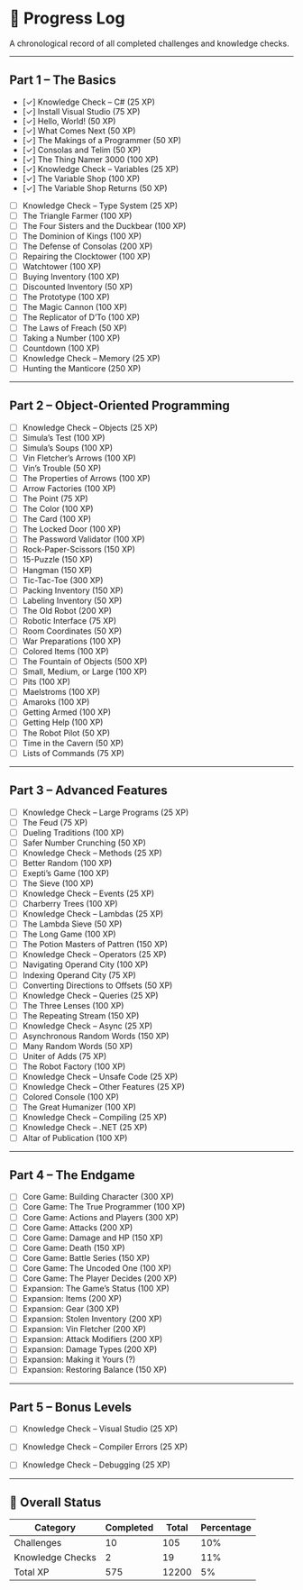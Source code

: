 ﻿# 📘 Progress Log

A chronological record of all completed challenges and knowledge checks.

---

## Part 1 – The Basics
- [✓] Knowledge Check – C# (25 XP)
- [✓] Install Visual Studio (75 XP)
- [✓] Hello, World! (50 XP)
- [✓] What Comes Next (50 XP)
- [✓] The Makings of a Programmer (50 XP)
- [✓] Consolas and Telim (50 XP)
- [✓] The Thing Namer 3000 (100 XP)
- [✓] Knowledge Check – Variables (25 XP)
- [✓] The Variable Shop (100 XP)
- [✓] The Variable Shop Returns (50 XP)
- [ ] Knowledge Check – Type System (25 XP)
- [ ] The Triangle Farmer (100 XP)
- [ ] The Four Sisters and the Duckbear (100 XP)
- [ ] The Dominion of Kings (100 XP)
- [ ] The Defense of Consolas (200 XP)
- [ ] Repairing the Clocktower (100 XP)
- [ ] Watchtower (100 XP)
- [ ] Buying Inventory (100 XP)
- [ ] Discounted Inventory (50 XP)
- [ ] The Prototype (100 XP)
- [ ] The Magic Cannon (100 XP)
- [ ] The Replicator of D’To (100 XP)
- [ ] The Laws of Freach (50 XP)
- [ ] Taking a Number (100 XP)
- [ ] Countdown (100 XP)
- [ ] Knowledge Check – Memory (25 XP)
- [ ] Hunting the Manticore (250 XP)

---

## Part 2 – Object-Oriented Programming
- [ ] Knowledge Check – Objects (25 XP)
- [ ] Simula’s Test (100 XP)
- [ ] Simula’s Soups (100 XP)
- [ ] Vin Fletcher’s Arrows (100 XP)
- [ ] Vin’s Trouble (50 XP)
- [ ] The Properties of Arrows (100 XP)
- [ ] Arrow Factories (100 XP)
- [ ] The Point (75 XP)
- [ ] The Color (100 XP)
- [ ] The Card (100 XP)
- [ ] The Locked Door (100 XP)
- [ ] The Password Validator (100 XP)
- [ ] Rock-Paper-Scissors (150 XP)
- [ ] 15-Puzzle (150 XP)
- [ ] Hangman (150 XP)
- [ ] Tic-Tac-Toe (300 XP)
- [ ] Packing Inventory (150 XP)
- [ ] Labeling Inventory (50 XP)
- [ ] The Old Robot (200 XP)
- [ ] Robotic Interface (75 XP)
- [ ] Room Coordinates (50 XP)
- [ ] War Preparations (100 XP)
- [ ] Colored Items (100 XP)
- [ ] The Fountain of Objects (500 XP)
- [ ] Small, Medium, or Large (100 XP)
- [ ] Pits (100 XP)
- [ ] Maelstroms (100 XP)
- [ ] Amaroks (100 XP)
- [ ] Getting Armed (100 XP)
- [ ] Getting Help (100 XP)
- [ ] The Robot Pilot (50 XP)
- [ ] Time in the Cavern (50 XP)
- [ ] Lists of Commands (75 XP)

---

## Part 3 – Advanced Features
- [ ] Knowledge Check – Large Programs (25 XP)
- [ ] The Feud (75 XP)
- [ ] Dueling Traditions (100 XP)
- [ ] Safer Number Crunching (50 XP)
- [ ] Knowledge Check – Methods (25 XP)
- [ ] Better Random (100 XP)
- [ ] Exepti’s Game (100 XP)
- [ ] The Sieve (100 XP)
- [ ] Knowledge Check – Events (25 XP)
- [ ] Charberry Trees (100 XP)
- [ ] Knowledge Check – Lambdas (25 XP)
- [ ] The Lambda Sieve (50 XP)
- [ ] The Long Game (100 XP)
- [ ] The Potion Masters of Pattren (150 XP)
- [ ] Knowledge Check – Operators (25 XP)
- [ ] Navigating Operand City (100 XP)
- [ ] Indexing Operand City (75 XP)
- [ ] Converting Directions to Offsets (50 XP)
- [ ] Knowledge Check – Queries (25 XP)
- [ ] The Three Lenses (100 XP)
- [ ] The Repeating Stream (150 XP)
- [ ] Knowledge Check – Async (25 XP)
- [ ] Asynchronous Random Words (150 XP)
- [ ] Many Random Words (50 XP)
- [ ] Uniter of Adds (75 XP)
- [ ] The Robot Factory (100 XP)
- [ ] Knowledge Check – Unsafe Code (25 XP)
- [ ] Knowledge Check – Other Features (25 XP)
- [ ] Colored Console (100 XP)
- [ ] The Great Humanizer (100 XP)
- [ ] Knowledge Check – Compiling (25 XP)
- [ ] Knowledge Check – .NET (25 XP)
- [ ] Altar of Publication (100 XP)

---

## Part 4 – The Endgame
- [ ] Core Game: Building Character (300 XP)
- [ ] Core Game: The True Programmer (100 XP)
- [ ] Core Game: Actions and Players (300 XP)
- [ ] Core Game: Attacks (200 XP)
- [ ] Core Game: Damage and HP (150 XP)
- [ ] Core Game: Death (150 XP)
- [ ] Core Game: Battle Series (150 XP)
- [ ] Core Game: The Uncoded One (100 XP)
- [ ] Core Game: The Player Decides (200 XP)
- [ ] Expansion: The Game’s Status (100 XP)
- [ ] Expansion: Items (200 XP)
- [ ] Expansion: Gear (300 XP)
- [ ] Expansion: Stolen Inventory (200 XP)
- [ ] Expansion: Vin Fletcher (200 XP)
- [ ] Expansion: Attack Modifiers (200 XP)
- [ ] Expansion: Damage Types (200 XP)
- [ ] Expansion: Making it Yours (?)
- [ ] Expansion: Restoring Balance (150 XP)

---

## Part 5 – Bonus Levels
- [ ] Knowledge Check – Visual Studio (25 XP)
- [ ] Knowledge Check – Compiler Errors (25 XP)
- [ ] Knowledge Check – Debugging (25 XP)


---

## 🧭 Overall Status
| Category | Completed | Total | Percentage |
|-----------|------------|--------|-------------|
| Challenges | 10 | 105 | 10% |
| Knowledge Checks | 2 | 19 | 11% |
| Total XP | 575 | 12200 | 5% |

